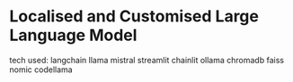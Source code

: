 # Localised and Customised Large Language Model

tech used: langchain llama mistral streamlit chainlit ollama chromadb faiss nomic codellama